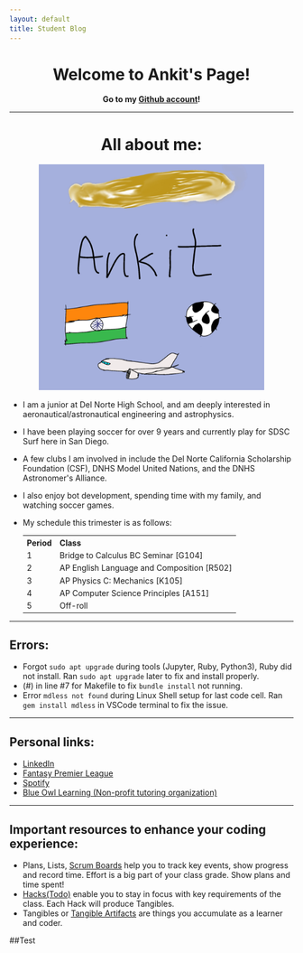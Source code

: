 ```yaml
---
layout: default
title: Student Blog
---
```


<h1 style="text-align: center;"> Welcome to Ankit's Page! </h1>

<p style="text-align: center;"> <b> Go to my <a href="https://github.com/Ankit-177">Github account</a>! </b> </p>

---

<h1 style="text-align: center;"> All about me: </h1>

<center> <img src="images/freeform-ankit.jpg" alt="AP-CSP-Freeform-picture-Ankit" width="400" height="400"> </center>

- I am a junior at Del Norte High School, and am deeply interested in aeronautical/astronautical engineering and astrophysics.
- I have been playing soccer for over 9 years and currently play for SDSC Surf here in San Diego. 
- A few clubs I am involved in include the Del Norte California Scholarship Foundation (CSF), DNHS Model United Nations, and the   DNHS Astronomer's Alliance.
- I also enjoy bot development, spending time with my family, and watching soccer games.

- My schedule this trimester is as follows:
    
    <table>
    <tr>
        <th>Period</th>
        <th>Class</th>
    </tr>
    <tr>
        <td>1</td>
        <td>Bridge to Calculus BC Seminar [G104]</td>
    </tr>
    <tr>
        <td>2</td>
        <td>AP English Language and Composition [R502]</td>
    </tr>
    <tr>
        <td>3</td>
        <td>AP Physics C: Mechanics [K105]</td>
    </tr>
    <tr>
        <td>4</td>
        <td>AP Computer Science Principles [A151]</td>
    </tr>
    <tr>
        <td>5</td>
        <td> Off-roll </td>
    </tr>
    </table>

---

## Errors:
- Forgot `sudo apt upgrade` during tools (Jupyter, Ruby, Python3), Ruby did not install. Ran `sudo apt upgrade` later to fix and install properly.
- (#) in line #7 for Makefile to fix `bundle install` not running.
- Error `mdless not found` during Linux Shell setup for last code cell. Ran `gem install mdless` in VSCode terminal to fix the issue.

---

## Personal links:
- [LinkedIn](https://www.linkedin.com/in/ankit-pulivendula-628a13286/)
- [Fantasy Premier League](https://fantasy.premierleague.com/entry/417213/history)
- [Spotify](https://open.spotify.com/user/r9a9wy81j00gz9jjfz4hgu5t5)
- [Blue Owl Learning (Non-profit tutoring organization)](https://www.blueowllearning.org) 

---

## Important resources to enhance your coding experience:
- Plans, Lists, [Scrum Boards](https://clickup.com/blog/scrum-board/) help you to track key events, show progress and record time.  Effort is a big part of your class grade.  Show plans and time spent!
- [Hacks(Todo)](https://levelup.gitconnected.com/six-ultimate-daily-hacks-for-every-programmer-60f5f10feae) enable you to stay in focus with key requirements of the class.  Each Hack will produce Tangibles.
- Tangibles or [Tangible Artifacts](https://en.wikipedia.org/wiki/Artifact_(software_development)) are things you accumulate as a learner and coder.

##Test


